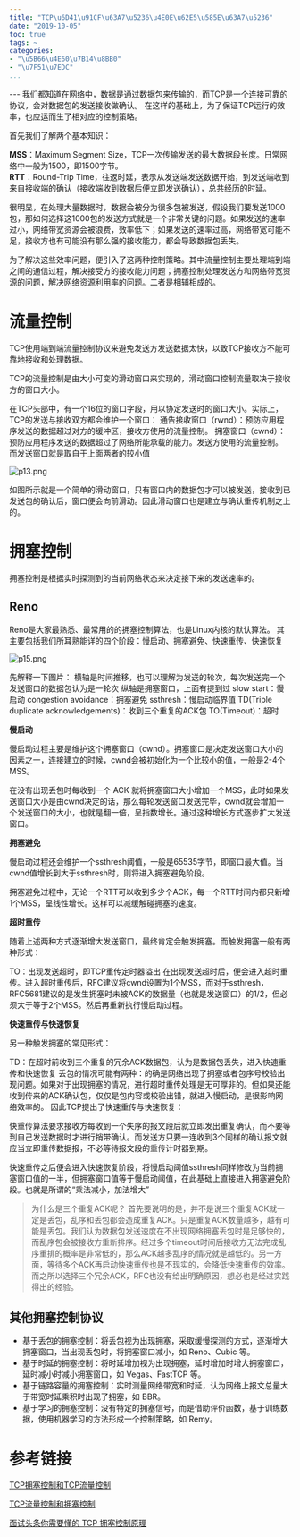```yaml
---
title: "TCP\u6D41\u91CF\u63A7\u5236\u4E0E\u62E5\u585E\u63A7\u5236"
date: "2019-10-05"
toc: true
tags: ~
categories:
- "\u5B66\u4E60\u7B14\u8BB0"
- "\u7F51\u7EDC"
...
```

--- 我们都知道在网络中，数据是通过数据包来传输的，而TCP是一个连接可靠的协议，会对数据包的发送接收做确认。
在这样的基础上，为了保证TCP运行的效率，也应运而生了相对应的控制策略。

首先我们了解两个基本知识：

**MSS**：Maximum Segment Size，TCP一次传输发送的最大数据段长度。日常网络中一般为1500，即1500字节。  
**RTT**：Round-Trip Time，往返时延，表示从发送端发送数据开始，到发送端收到来自接收端的确认（接收端收到数据后便立即发送确认），总共经历的时延。

很明显，在处理大量数据时，数据会被分为很多包被发送，假设我们要发送1000包，那如何选择这1000包的发送方式就是一个非常关键的问题。如果发送的速率过小，网络带宽资源会被浪费，效率低下；如果发送的速率过高，网络带宽可能不足，接收方也有可能没有那么强的接收能力，都会导致数据包丢失。

为了解决这些效率问题，便引入了这两种控制策略。其中流量控制主要处理端到端之间的通信过程，解决接受方的接收能力问题；拥塞控制处理发送方和网络带宽资源的问题，解决网络资源利用率的问题。二者是相辅相成的。

# 流量控制

TCP使用端到端流量控制协议来避免发送方发送数据太快，以致TCP接收方不能可靠地接收和处理数据。

TCP的流量控制是由大小可变的滑动窗口来实现的，滑动窗口控制流量取决于接收方的窗口大小。

在TCP头部中，有一个16位的窗口字段，用以协定发送时的窗口大小。实际上，TCP的发送与接收双方都会维护一个窗口：
通告接收窗口（rwnd）：预防应用程序发送的数据超过对方的缓冲区，接收方使用的流量控制。
拥塞窗口（cwnd）：预防应用程序发送的数据超过了网络所能承载的能力。发送方使用的流量控制。
而发送窗口就是取自于上面两者的较小值

![p13.png](../../img/tcpcon/window.png)

如图所示就是一个简单的滑动窗口，只有窗口内的数据包才可以被发送，接收到已发送包的确认后，窗口便会向前滑动。因此滑动窗口也是建立与确认重传机制之上的。

# 拥塞控制

拥塞控制是根据实时探测到的当前网络状态来决定接下来的发送速率的。

## Reno

Reno是大家最熟悉、最常用的的拥塞控制算法，也是Linux内核的默认算法。
其主要包括我们所耳熟能详的四个阶段：慢启动、拥塞避免、快速重传、快速恢复

![p15.png](../../img/tcpcon/reno.png)

先解释一下图片：
横轴是时间推移，也可以理解为发送的轮次，每次发送完一个发送窗口的数据包认为是一轮次
纵轴是拥塞窗口，上面有提到过
slow start：慢启动
congestion avoidance：拥塞避免
ssthresh：慢启动临界值
TD(Triple duplicate acknowledgements)：收到三个重复的ACK包
TO(Timeout)：超时

**慢启动**

慢启动过程主要是维护这个拥塞窗口（cwnd）。拥塞窗口是决定发送窗口大小的因素之一，连接建立的时候，cwnd会被初始化为一个比较小的值，一般是2-4个MSS。

在没有出现丢包时每收到一个 ACK 就将拥塞窗口大小增加一个MSS，此时如果发送窗口大小是由cwnd决定的话，那么每轮发送窗口发送完毕，cwnd就会增加一个发送窗口的大小，也就是翻一倍，呈指数增长。通过这种增长方式逐步扩大发送窗口。

**拥塞避免**

慢启动过程还会维护一个ssthresh阈值，一般是65535字节，即窗口最大值。当cwnd值增长到大于ssthresh时，则将进入拥塞避免阶段。

拥塞避免过程中，无论一个RTT可以收到多少个ACK，每一个RTT时间内都只新增1个MSS，呈线性增长。这样可以减缓触碰拥塞的速度。

**超时重传**

随着上述两种方式逐渐增大发送窗口，最终肯定会触发拥塞。而触发拥塞一般有两种形式：

TO：出现发送超时，即TCP重传定时器溢出
在出现发送超时后，便会进入超时重传。进入超时重传后，RFC建议将cwnd设置为1个MSS，而对于ssthresh，RFC5681建议的是发生拥塞时未被ACK的数据量（也就是发送窗口）的1/2，但必须大于等于2个MSS。然后再重新执行慢启动过程。

**快速重传与快速恢复**

另一种触发拥塞的常见形式：

TD：在超时前收到三个重复的冗余ACK数据包，认为是数据包丢失，进入快速重传和快速恢复
丢包的情况可能有两种：的确是网络出现了拥塞或者包序号校验出现问题。如果对于出现拥塞的情况，进行超时重传处理是无可厚非的。但如果还能收到传来的ACK确认包，仅仅是包内容或校验出错，就进入慢启动，是很影响网络效率的。
因此TCP提出了快速重传与快速恢复：

快重传算法要求接收方每收到一个失序的报文段后就立即发出重复确认，而不要等到自己发送数据时才进行捎带确认。而发送方只要一连收到3个同样的确认报文就应当立即重传数据报，不必等待报文段的重传计时器到期。

快速重传之后便会进入快速恢复阶段，将慢启动阈值ssthresh同样修改为当前拥塞窗口值的一半，但拥塞窗口值等于慢启动阈值，在此基础上直接进入拥塞避免阶段。也就是所谓的“乘法减小，加法增大”

> 为什么是三个重复ACK呢？
> 首先要说明的是，并不是说三个重复ACK就一定是丢包，乱序和丢包都会造成重复ACK。只是重复ACK数量越多，越有可能是丢包。我们认为数据包发送速度在不出现网络拥塞丢包时是足够快的，而乱序包会被接收方重新排序。经过多个timeout时间后接收方无法完成乱序重排的概率是非常低的，那么ACK越多乱序的情况就是越低的。另一方面，等待多个ACK再启动快速重传也是不现实的，会降低快速重传的效率。而之所以选择三个冗余ACK，RFC也没有给出明确原因，想必也是经过实践得出的经验。

## 其他拥塞控制协议


- 基于丢包的拥塞控制：将丢包视为出现拥塞，采取缓慢探测的方式，逐渐增大拥塞窗口，当出现丢包时，将拥塞窗口减小，如 Reno、Cubic 等。
- 基于时延的拥塞控制：将时延增加视为出现拥塞，延时增加时增大拥塞窗口，延时减小时减小拥塞窗口，如 Vegas、FastTCP 等。
- 基于链路容量的拥塞控制：实时测量网络带宽和时延，认为网络上报文总量大于带宽时延乘积时出现了拥塞，如 BBR。
- 基于学习的拥塞控制：没有特定的拥塞信号，而是借助评价函数，基于训练数据，使用机器学习的方法形成一个控制策略，如 Remy。

# 参考链接

[TCP拥塞控制和TCP流量控制](https://blog.csdn.net/qq_38623623/article/details/81290265)

[TCP流量控制和拥塞控制](https://www.cnblogs.com/iou123lg/p/9017044.html)

[面试头条你需要懂的 TCP 拥塞控制原理](https://mp.weixin.qq.com/s/AjK8g62jL-5_xSSvVZzQJQ)



